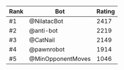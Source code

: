 Rank|Bot|Rating
---|---|---
#1|@NilatacBot|2417
#2|@anti-bot|2219
#3|@CatNail|2149
#4|@pawnrobot|1914
#5|@MinOpponentMoves|1046
